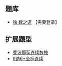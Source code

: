 ## 题库
- [独·数之道](http://www.sudokufans.org.cn/lx/game.index.php?type=lxx6) 【需要登录】

## 扩展题型
- [斐波那契连续数独](斐波那契连续数独.md)
- [9选6+全标连续](../../混合类/9选6+全标连续.md)